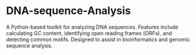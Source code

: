 # DNA-sequence-Analysis
A Python-based toolkit for analyzing DNA sequences. Features include calculating GC content, identifying open reading frames (ORFs), and detecting common motifs. Designed to assist in bioinformatics and genomic sequence analysis.
